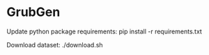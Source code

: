 # GrubGen

Update python package requirements:
pip install -r requirements.txt

Download dataset:
./download.sh
